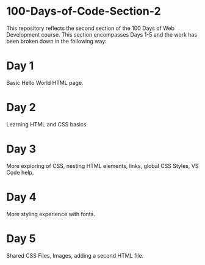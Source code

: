 # 100-Days-of-Code-Section-2

This repository reflects the second section of the 100 Days of Web Development course.
This section encompasses Days 1-5 and the work has been broken down in the following way:

# Day 1

Basic Hello World HTML page.

# Day 2

Learning HTML and CSS basics.

# Day 3

More exploring of CSS, nesting HTML elements, links, global CSS Styles, VS Code help.

# Day 4

More styling experience with fonts.

# Day 5

Shared CSS Files, Images, adding a second HTML file.
